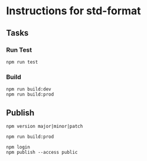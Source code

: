 # Instructions for std-format

## Tasks

### Run Test

    npm run test

### Build

    npm run build:dev
    npm run build:prod

## Publish

    npm version major|minor|patch

    npm run build:prod

    npm login
    npm publish --access public
